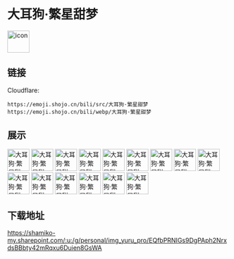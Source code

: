 # 大耳狗·繁星甜梦
<img src="https://emoji.shojo.cn/bili/src/大耳狗·繁星甜梦/icon.png" width="50" height="50" alt="icon">

## 链接
Cloudflare:
```
https://emoji.shojo.cn/bili/src/大耳狗·繁星甜梦
https://emoji.shojo.cn/bili/webp/大耳狗·繁星甜梦
```
## 展示
<img src="https://emoji.shojo.cn/bili/src/大耳狗·繁星甜梦/大耳狗·繁星甜梦-主角登场.png" width="50" height="50" alt="大耳狗·繁星甜梦-主角登场">
<img src="https://emoji.shojo.cn/bili/src/大耳狗·繁星甜梦/大耳狗·繁星甜梦-晚安.png" width="50" height="50" alt="大耳狗·繁星甜梦-晚安">
<img src="https://emoji.shojo.cn/bili/src/大耳狗·繁星甜梦/大耳狗·繁星甜梦-回眸.png" width="50" height="50" alt="大耳狗·繁星甜梦-回眸">
<img src="https://emoji.shojo.cn/bili/src/大耳狗·繁星甜梦/大耳狗·繁星甜梦-摘星星.png" width="50" height="50" alt="大耳狗·繁星甜梦-摘星星">
<img src="https://emoji.shojo.cn/bili/src/大耳狗·繁星甜梦/大耳狗·繁星甜梦-送给你.png" width="50" height="50" alt="大耳狗·繁星甜梦-送给你">
<img src="https://emoji.shojo.cn/bili/src/大耳狗·繁星甜梦/大耳狗·繁星甜梦-刚睡醒.png" width="50" height="50" alt="大耳狗·繁星甜梦-刚睡醒">
<img src="https://emoji.shojo.cn/bili/src/大耳狗·繁星甜梦/大耳狗·繁星甜梦-对视.png" width="50" height="50" alt="大耳狗·繁星甜梦-对视">
<img src="https://emoji.shojo.cn/bili/src/大耳狗·繁星甜梦/大耳狗·繁星甜梦-抱紧.png" width="50" height="50" alt="大耳狗·繁星甜梦-抱紧">
<img src="https://emoji.shojo.cn/bili/src/大耳狗·繁星甜梦/大耳狗·繁星甜梦-数星星.png" width="50" height="50" alt="大耳狗·繁星甜梦-数星星">
<img src="https://emoji.shojo.cn/bili/src/大耳狗·繁星甜梦/大耳狗·繁星甜梦-撑伞.png" width="50" height="50" alt="大耳狗·繁星甜梦-撑伞">
<img src="https://emoji.shojo.cn/bili/src/大耳狗·繁星甜梦/大耳狗·繁星甜梦-我们走.png" width="50" height="50" alt="大耳狗·繁星甜梦-我们走">
<img src="https://emoji.shojo.cn/bili/src/大耳狗·繁星甜梦/大耳狗·繁星甜梦-求抱抱.png" width="50" height="50" alt="大耳狗·繁星甜梦-求抱抱">
<img src="https://emoji.shojo.cn/bili/src/大耳狗·繁星甜梦/大耳狗·繁星甜梦-震惊.png" width="50" height="50" alt="大耳狗·繁星甜梦-震惊">
<img src="https://emoji.shojo.cn/bili/src/大耳狗·繁星甜梦/大耳狗·繁星甜梦-来喽.png" width="50" height="50" alt="大耳狗·繁星甜梦-来喽">
<img src="https://emoji.shojo.cn/bili/src/大耳狗·繁星甜梦/大耳狗·繁星甜梦-飞扑过去.png" width="50" height="50" alt="大耳狗·繁星甜梦-飞扑过去">

## 下载地址

https://shamiko-my.sharepoint.com/:u:/g/personal/img_yuru_pro/EQfbPRNIGs9DgPAph2NrxdsBBbty42mRqxu6Duien8GsWA